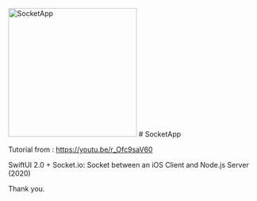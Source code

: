 <img width="259" alt="SocketApp" src="https://user-images.githubusercontent.com/3993516/117253248-3776c480-ae71-11eb-8deb-0788745accd7.png">
# SocketApp

Tutorial from : https://youtu.be/r_Ofc9saV60

SwiftUI 2.0 + Socket.io: Socket between an iOS Client and Node.js Server (2020)

Thank you.
